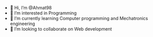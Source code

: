 - 👋 Hi, I’m @Ahmat98
- 👀 I’m interested in Programming
- 🌱 I’m currently learning Computer programming and Mechatronics engineering
- 💞️ I’m looking to collaborate on Web development


<!---
Ahmat98/Ahmat98 is a ✨ special ✨ repository because its `README.md` (this file) appears on your GitHub profile.
You can click the Preview link to take a look at your changes.
--->
